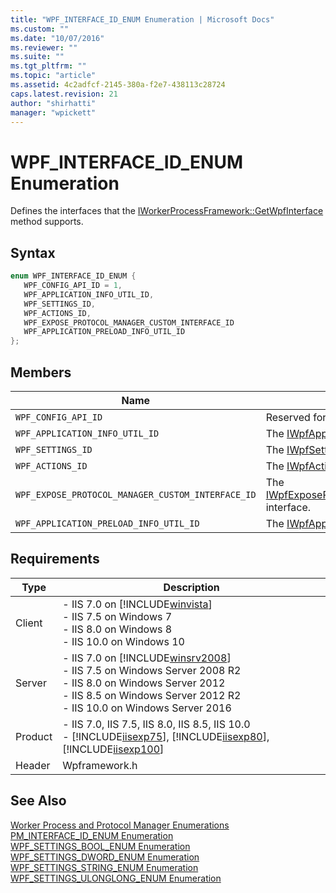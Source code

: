 ```yaml
---
title: "WPF_INTERFACE_ID_ENUM Enumeration | Microsoft Docs"
ms.custom: ""
ms.date: "10/07/2016"
ms.reviewer: ""
ms.suite: ""
ms.tgt_pltfrm: ""
ms.topic: "article"
ms.assetid: 4c2adfcf-2145-380a-f2e7-438113c28724
caps.latest.revision: 21
author: "shirhatti"
manager: "wpickett"
---
```

# WPF_INTERFACE_ID_ENUM Enumeration
Defines the interfaces that the [IWorkerProcessFramework::GetWpfInterface](../../web-development-reference\webdev-native-api-reference/iworkerprocessframework-getwpfinterface-method.md) method supports.  
  
## Syntax  
  
```cpp  
enum WPF_INTERFACE_ID_ENUM {  
   WPF_CONFIG_API_ID = 1,  
   WPF_APPLICATION_INFO_UTIL_ID,  
   WPF_SETTINGS_ID,  
   WPF_ACTIONS_ID,  
   WPF_EXPOSE_PROTOCOL_MANAGER_CUSTOM_INTERFACE_ID  
   WPF_APPLICATION_PRELOAD_INFO_UTIL_ID  
};  
```  
  
## Members  
  
|Name|Description|  
|----------|-----------------|  
|`WPF_CONFIG_API_ID`|Reserved for future use.|  
|`WPF_APPLICATION_INFO_UTIL_ID`|The [IWpfApplicationInfoUtil](../../web-development-reference\webdev-native-api-reference/iwpfapplicationinfoutil-interface.md) interface.|  
|`WPF_SETTINGS_ID`|The [IWpfSettings](../../web-development-reference\webdev-native-api-reference/iwpfsettings-interface.md) interface.|  
|`WPF_ACTIONS_ID`|The [IWpfActions](../../web-development-reference\webdev-native-api-reference/iwpfactions-interface.md) interface.|  
|`WPF_EXPOSE_PROTOCOL_MANAGER_CUSTOM_INTERFACE_ID`|The [IWpfExposeProtocolManagerCustomInterface](../../web-development-reference\webdev-native-api-reference/iwpfexposeprotocolmanagercustominterface-interface.md) interface.|  
|`WPF_APPLICATION_PRELOAD_INFO_UTIL_ID`|The [IWpfApplicationPreloadUtil](../../web-development-reference\webdev-native-api-reference/iwpfapplicationpreloadutil-interface.md) interface.|  
  
## Requirements  
  
|Type|Description|  
|----------|-----------------|  
|Client|-   IIS 7.0 on [!INCLUDE[winvista](../../wmi-provider/includes/winvista-md.md)]<br />-   IIS 7.5 on Windows 7<br />-   IIS 8.0 on Windows 8<br />-   IIS 10.0 on Windows 10|  
|Server|-   IIS 7.0 on [!INCLUDE[winsrv2008](../../wmi-provider/includes/winsrv2008-md.md)]<br />-   IIS 7.5 on Windows Server 2008 R2<br />-   IIS 8.0 on Windows Server 2012<br />-   IIS 8.5 on Windows Server 2012 R2<br />-   IIS 10.0 on Windows Server 2016|  
|Product|-   IIS 7.0, IIS 7.5, IIS 8.0, IIS 8.5, IIS 10.0<br />-   [!INCLUDE[iisexp75](../../web-development-reference/native-code-api-reference/includes/iisexp75-md.md)], [!INCLUDE[iisexp80](../../web-development-reference/native-code-api-reference/includes/iisexp80-md.md)], [!INCLUDE[iisexp100](../../web-development-reference/native-code-api-reference/includes/iisexp100-md.md)]|  
|Header|Wpframework.h|  
  
## See Also  
 [Worker Process and Protocol Manager Enumerations](../../web-development-reference\webdev-native-api-reference/worker-process-and-protocol-manager-enumerations.md)   
 [PM_INTERFACE_ID_ENUM Enumeration](../../web-development-reference\webdev-native-api-reference/pm-interface-id-enum-enumeration.md)   
 [WPF_SETTINGS_BOOL_ENUM Enumeration](../../web-development-reference\webdev-native-api-reference/wpf-settings-bool-enum-enumeration.md)   
 [WPF_SETTINGS_DWORD_ENUM Enumeration](../../web-development-reference\webdev-native-api-reference/wpf-settings-dword-enum-enumeration.md)   
 [WPF_SETTINGS_STRING_ENUM Enumeration](../../web-development-reference\webdev-native-api-reference/wpf-settings-string-enum-enumeration.md)   
 [WPF_SETTINGS_ULONGLONG_ENUM Enumeration](../../web-development-reference\webdev-native-api-reference/wpf-settings-ulonglong-enum-enumeration.md)